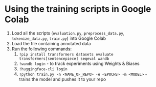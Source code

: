 # Using the training scripts in Google Colab

1. Load all the scripts (`evaluation.py`, `preprocess_data.py`, `tokenize_data.py`, `train.py`) into Google Colab
1. Load the file containing annotated data
1. Run the following commands:
   1. `!pip install transformers datasets evaluate transformers[sentencepiece] seqeval wandb`
   1. `!wandb login` - to track experiments using Weights & Biases
   1. `!huggingface-cli login`
   1. `!python train.py -n <NAME_OF_REPO> -e <EPOCHS> -m <MODEL>` - trains the model and pushes it to your repo
